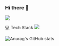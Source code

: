 ### Hi there 👋
<img src="https://capsule-render.vercel.app/api?type=waving&color=auto&height=200&section=header&text=HelloWorld&fontSize=80" />

💻 Tech Stack
<img src="https://img.shields.io/badge/html5-#E34F26?style=flat&logo=html5&logoColor=white"/>

![Anurag's GitHub stats](https://github-readme-stats.vercel.app/api?username=dltjdgh0428&show_icons=true&theme=blueberry)
